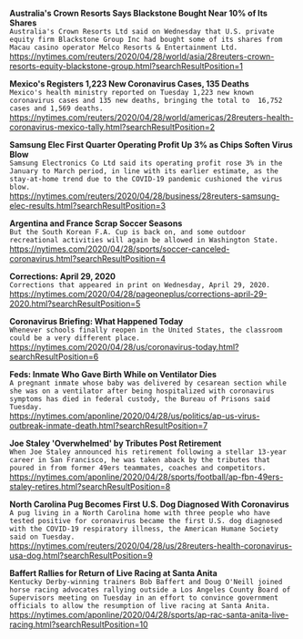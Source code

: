 **Australia's Crown Resorts Says Blackstone Bought Near 10% of Its Shares**\
`Australia's Crown Resorts Ltd said on Wednesday that U.S. private equity firm Blackstone Group Inc had bought some of its shares from Macau casino operator Melco Resorts & Entertainment Ltd.`\
https://nytimes.com/reuters/2020/04/28/world/asia/28reuters-crown-resorts-equity-blackstone-group.html?searchResultPosition=1

**Mexico's Registers 1,223 New Coronavirus Cases, 135 Deaths**\
`Mexico's health ministry reported on Tuesday 1,223 new known coronavirus cases and 135 new deaths, bringing the total to  16,752 cases and 1,569 deaths.`\
https://nytimes.com/reuters/2020/04/28/world/americas/28reuters-health-coronavirus-mexico-tally.html?searchResultPosition=2

**Samsung Elec First Quarter Operating Profit Up 3% as Chips Soften Virus Blow**\
`Samsung Electronics Co Ltd said its operating profit rose 3% in the January to March period, in line with its earlier estimate, as the stay-at-home trend due to the COVID-19 pandemic cushioned the virus blow.`\
https://nytimes.com/reuters/2020/04/28/business/28reuters-samsung-elec-results.html?searchResultPosition=3

**Argentina and France Scrap Soccer Seasons**\
`But the South Korean F.A. Cup is back on, and some outdoor recreational activities will again be allowed in Washington State.`\
https://nytimes.com/2020/04/28/sports/soccer-canceled-coronavirus.html?searchResultPosition=4

**Corrections: April 29, 2020**\
`Corrections that appeared in print on Wednesday, April 29, 2020.`\
https://nytimes.com/2020/04/28/pageoneplus/corrections-april-29-2020.html?searchResultPosition=5

**Coronavirus Briefing: What Happened Today**\
`Whenever schools finally reopen in the United States, the classroom could be a very different place.`\
https://nytimes.com/2020/04/28/us/coronavirus-today.html?searchResultPosition=6

**Feds: Inmate Who Gave Birth While on Ventilator Dies**\
`A pregnant inmate whose baby was delivered by cesarean section while she was on a ventilator after being hospitalized with coronavirus symptoms has died in federal custody, the Bureau of Prisons said Tuesday. `\
https://nytimes.com/aponline/2020/04/28/us/politics/ap-us-virus-outbreak-inmate-death.html?searchResultPosition=7

**Joe Staley 'Overwhelmed' by Tributes Post Retirement**\
`When Joe Staley announced his retirement following a stellar 13-year career in San Francisco, he was taken aback by the tributes that poured in from former 49ers teammates, coaches and competitors.`\
https://nytimes.com/aponline/2020/04/28/sports/football/ap-fbn-49ers-staley-retires.html?searchResultPosition=8

**North Carolina Pug Becomes First U.S. Dog Diagnosed With Coronavirus**\
`A pug living in a North Carolina home with three people who have tested positive for coronavirus became the first U.S. dog diagnosed with the COVID-19 respiratory illness, the American Humane Society said on Tuesday.`\
https://nytimes.com/reuters/2020/04/28/us/28reuters-health-coronavirus-usa-dog.html?searchResultPosition=9

**Baffert Rallies for Return of Live Racing at Santa Anita**\
`Kentucky Derby-winning trainers Bob Baffert and Doug O'Neill joined horse racing advocates rallying outside a Los Angeles County Board of Supervisors meeting on Tuesday in an effort to convince government officials to allow the resumption of live racing at Santa Anita.`\
https://nytimes.com/aponline/2020/04/28/sports/ap-rac-santa-anita-live-racing.html?searchResultPosition=10

